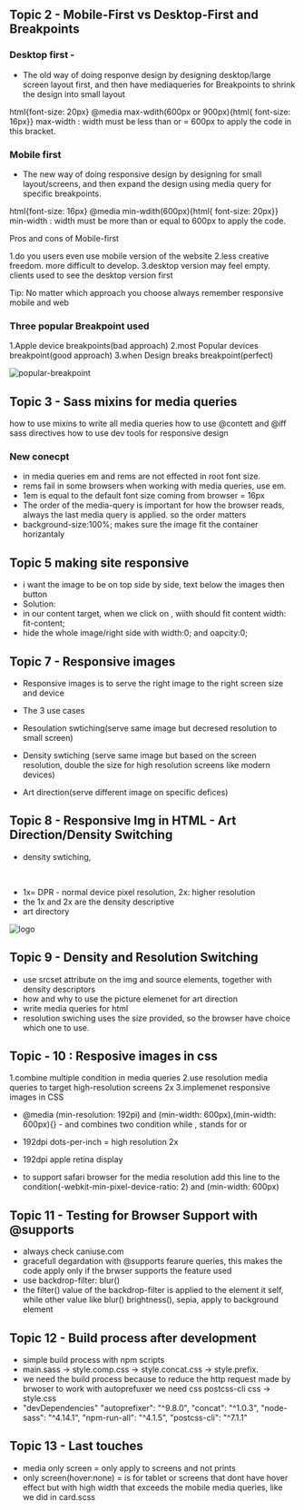 ## Topic 2 - Mobile-First vs Desktop-First and Breakpoints

### Desktop first -

* The old way of doing responve design by designing desktop/large screen layout first, and then have mediaqueries for Breakpoints to shrink the design into small layout

html{font-size: 20px}
@media max-wdith(600px or 900px){html{ font-size: 16px}}
 max-width : width must be less than or = 600px to apply the code in this bracket. 

### Mobile first 
* The new way of doing responsive design by designing for small layout/screens, and then expand the design using media query for specific breakpoints.

html{font-size: 16px}
@media min-wdith(600px){html{ font-size: 20px}}
 min-width : width must be more than or equal to 600px to apply the code.

Pros and cons of Mobile-first

1.do you users even use mobile version of the website
2.less creative freedom. more difficult to develop. 
3.desktop version may feel empty. clients used to see the desktop version first

Tip: No matter which approach you choose always remember responsive mobile and web

### Three popular Breakpoint used

1.Apple device breakpoints(bad approach)
2.most Popular devices breakpoint(good approach)
3.when Design breaks breakpoint(perfect)

![popular-breakpoint](https://user-images.githubusercontent.com/43674732/82157784-020e4b00-989d-11ea-8f07-f385af75db55.PNG)

## Topic 3 - Sass mixins for media queries

how to use mixins to write all media queries
how to use @contett and @iff sass directives
how to use dev tools for responsive design

### New conecpt

- in media queries em and rems are not effected in root font size.
- rems fail in some browsers when working with media queries, use em.
- 1em is equal to the  default  font size coming from browser = 16px
- The order of the media-query is important for how the browser reads, always the last media query  is applied. so the order matters
- background-size:100%; makes sure the image fit the container horizantaly 

## Topic 5 making site responsive

- i want the image to be on top side by side, text below the images then button
- Solution: 
- in our content target, when we click on , wiith should fit content width: fit-content;
- hide the whole image/right side  with width:0; and oapcity:0;

## Topic 7 - Responsive images

- Responsive images is to serve the right image to the right screen size and device

- The 3 use cases

- Resoulation swtiching(serve same image but decresed resolution to small screen)
- Density swtiching (serve same image but based on the screen resolution, double the size for high resolution screens like modern devices)
- Art direction(serve different image on specific defices)

## Topic 8 - Responsive Img in HTML - Art Direction/Density Switching

- density swtiching,

<img srcset="img/logo-green-1x.png 1x, img/logo-green-2x.png 2x">

- 1x= DPR - normal device pixel resolution, 2x: higher resolution
- the 1x and 2x are the density descriptive
- art directory

<picture class="footer__logo">
            <source
              srcset="img/logo-green-small-1x.png 1x, img/logo-green-small-2x.png 2x"
              media="(max-width: 37.5em)"
            >
            <img
              srcset="img/logo-green-1x.png 1x, img/logo-green-2x.png 2x"
              alt="logo"
              class="footer__logo"
              src="img/logo-green-2x.png"
            >
</picture>

## Topic 9 - Density and Resolution Switching 

- use srcset attribute on the img and source elements, together with density descriptors
- how and why to use the picture elemenet for art direction
- write media queries for html
- resolution swiching uses the size provided, so the browser have choice which one to use.

## Topic - 10 : Resposive images in css

1.combine multiple condition in media queries
2.use resolution media queries to target high-resolution screens 2x
3.implemenet responsive images in CSS

- @media (min-resolution: 192pi) and (min-width: 600px),(min-width: 600px){} - and combines two condition while , stands for or
- 192dpi dots-per-inch = high resolution 2x

- 192dpi apple retina display
- to support safari browser for the media resolution add this line to the condition(-webkit-min-pixel-device-ratio: 2) and (min-width: 600px)

## Topic 11 - Testing for Browser Support with @supports

- always check caniuse.com
- gracefull degardation with @supports fearure queries, this makes the code apply only if the brwser supports the feature used
- use backdrop-filter: blur()
- the filter() value of the backdrop-filter is applied to the element it self, while other value like blur() brightness(), sepia, apply to background element

## Topic 12 - Build process after development

- simple build process with npm scripts
- main.sass -> style.comp.css -> style.concat.css -> style.prefix.
- we need the build process because to reduce the http request made by brwoser
 to work with autoprefuxer we need css postcss-cli
css -> style.css
- "devDependencies"
    "autoprefixer": "^9.8.0",
    "concat": "^1.0.3",
    "node-sass": "^4.14.1",
    "npm-run-all": "^4.1.5",
    "postcss-cli": "^7.1.1"

## Topic 13 - Last touches

- media only screen = only apply to screens and not prints
- only screen(hover:none) = is for tablet or screens that dont have hover effect but with high width that exceeds the mobile media queries, like we did in card.scss